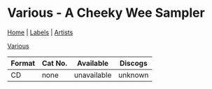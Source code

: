 # Various - A Cheeky Wee Sampler

[Home](../index.md) | [Labels](../labels.md) | [Artists](../artists.md)

[Various](../artists/various.md)

| Format | Cat No. | Available | Discogs
|---|---|---|---|
| CD | none | unavailable | unknown |